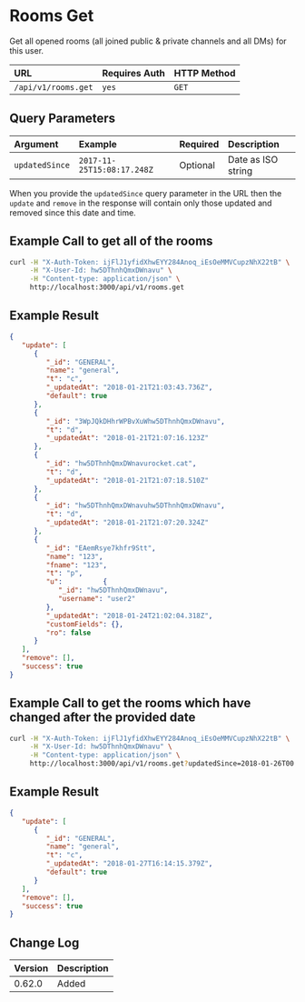 # Rooms Get

Get all opened rooms (all joined public & private channels and all DMs) for this user.

| URL | Requires Auth | HTTP Method |
| :--- | :--- | :--- |
| `/api/v1/rooms.get` | `yes` | `GET` |

## Query Parameters

| Argument | Example | Required | Description |
| :--- | :--- | :--- | :--- |
| `updatedSince` | `2017-11-25T15:08:17.248Z` | Optional | Date as ISO string |

When you provide the `updatedSince` query parameter in the URL then the `update` and `remove` in the response will contain only those updated and removed since this date and time.

## Example Call to get all of the rooms

```bash
curl -H "X-Auth-Token: ijFlJ1yfidXhwEYY284Anoq_iEsOeMMVCupzNhX22tB" \
     -H "X-User-Id: hw5DThnhQmxDWnavu" \
     -H "Content-type: application/json" \
     http://localhost:3000/api/v1/rooms.get
```

## Example Result

```json
{
   "update": [
      {
         "_id": "GENERAL",
         "name": "general",
         "t": "c",
         "_updatedAt": "2018-01-21T21:03:43.736Z",
         "default": true
      },
      {
         "_id": "3WpJQkDHhrWPBvXuWhw5DThnhQmxDWnavu",
         "t": "d",
         "_updatedAt": "2018-01-21T21:07:16.123Z"
      },
      {
         "_id": "hw5DThnhQmxDWnavurocket.cat",
         "t": "d",
         "_updatedAt": "2018-01-21T21:07:18.510Z"
      },
      {
         "_id": "hw5DThnhQmxDWnavuhw5DThnhQmxDWnavu",
         "t": "d",
         "_updatedAt": "2018-01-21T21:07:20.324Z"
      },
      {
         "_id": "EAemRsye7khfr9Stt",
         "name": "123",
         "fname": "123",
         "t": "p",
         "u":          {
            "_id": "hw5DThnhQmxDWnavu",
            "username": "user2"
         },
         "_updatedAt": "2018-01-24T21:02:04.318Z",
         "customFields": {},
         "ro": false
      }
   ],
   "remove": [],
   "success": true
}
```

## Example Call to get the rooms which have changed after the provided date

```bash
curl -H "X-Auth-Token: ijFlJ1yfidXhwEYY284Anoq_iEsOeMMVCupzNhX22tB" \
     -H "X-User-Id: hw5DThnhQmxDWnavu" \
     -H "Content-type: application/json" \
     http://localhost:3000/api/v1/rooms.get?updatedSince=2018-01-26T00:11:22.345Z
```

## Example Result

```json
{
   "update": [
      {
         "_id": "GENERAL",
         "name": "general",
         "t": "c",
         "_updatedAt": "2018-01-27T16:14:15.379Z",
         "default": true
      }
   ],
   "remove": [],
   "success": true
}
```

## Change Log

| Version | Description |
| :--- | :--- |
| 0.62.0 | Added |

